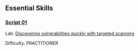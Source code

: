 
## Essential Skills



### [**Script 01**](https://github.com/gwyomarch/WebSecurityAcademy/blob/main/EssentialSkills/exploit-lab01.py)

Lab: [Discovering vulnerabilities quickly with targeted scanning](https://portswigger.net/web-security/essential-skills/using-burp-scanner-during-manual-testing/lab-discovering-vulnerabilities-quickly-with-targeted-scanning)

Difficulty: PRACTITIONER
